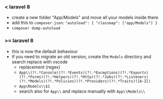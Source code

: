 ### < laravel 8

- create a new folder "App/Models" and move all your models inside there
- add this to ```composer.json```: ```"autoload": { "classmap": ["app/Models"] }```
- ```composer dump-autoload```

### >= laravel 8

- this is now the default behaviour
- if you need to migrate an old version, create the `Models` directory and search replace with vscode
  -  replacement (regex)
    -  `App\\(?!.*Console)(?!.*Events)(?!.*Exceptions)(?!.*Exports)(?!.*Forms)(?!.*Helpers)(?!.*Http)(?!.*Jobs)(?!.*Listeners)(?!.*Models)(?!.*Policies)(?!.*Providers)(?!.*Traits)([A-Z])`
    -  `App\Models\\$1`
  - search also for `App\\` and replace manually with `App\\Models\\`
